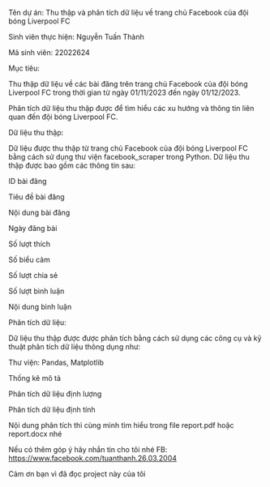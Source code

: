 Tên dự án: Thu thập và phân tích dữ liệu về trang chủ Facebook của đội bóng Liverpool FC

Sinh viên thực hiện: Nguyễn Tuấn Thành

Mã sinh viên: 22022624

Mục tiêu:

Thu thập dữ liệu về các bài đăng trên trang chủ Facebook của đội bóng Liverpool FC trong thời gian từ ngày 01/11/2023 đến ngày 01/12/2023.

Phân tích dữ liệu thu thập được để tìm hiểu các xu hướng và thông tin liên quan đến đội bóng Liverpool FC.

Dữ liệu thu thập:

Dữ liệu được thu thập từ trang chủ Facebook của đội bóng Liverpool FC bằng cách sử dụng thư viện facebook_scraper trong Python. Dữ liệu thu thập được bao gồm các thông tin sau:

ID bài đăng

Tiêu đề bài đăng

Nội dung bài đăng

Ngày đăng bài

Số lượt thích

Số biểu cảm

Số lượt chia sẻ

Số lượt bình luận

Nội dung bình luận

Phân tích dữ liệu:

Dữ liệu thu thập được được phân tích bằng cách sử dụng các công cụ và kỹ thuật phân tích dữ liệu thông dụng như:

Thư viện: Pandas, Matplotlib

Thống kê mô tả

Phân tích dữ liệu định lượng

Phân tích dữ liệu định tính

Nội dung phân tích thì cùng mình tìm hiểu trong file report.pdf hoặc report.docx nhé

Nếu có thêm góp ý hãy nhắn tin cho tôi nhé FB: https://www.facebook.com/tuanthanh.26.03.2004

Cảm ơn bạn vì đã đọc project này của tôi
